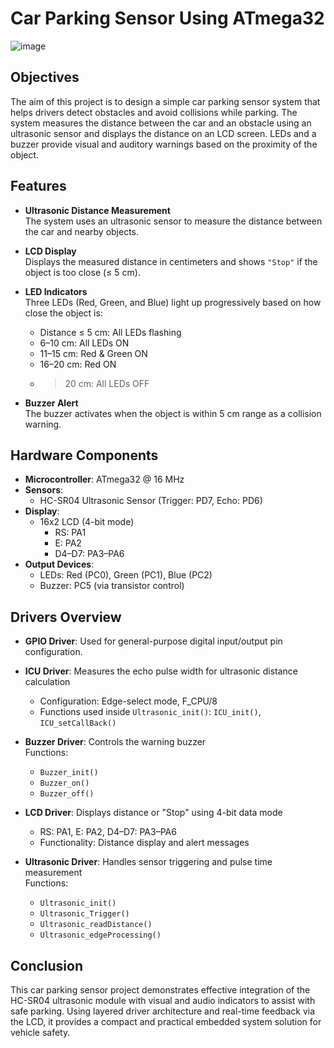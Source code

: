 # Car Parking Sensor Using ATmega32

![image](https://github.com/user-attachments/assets/32775f20-146a-4058-bd6e-8a91fa48ff88)


## Objectives

The aim of this project is to design a simple car parking sensor system that helps drivers detect obstacles and avoid collisions while parking. The system measures the distance between the car and an obstacle using an ultrasonic sensor and displays the distance on an LCD screen. LEDs and a buzzer provide visual and auditory warnings based on the proximity of the object.

## Features

- **Ultrasonic Distance Measurement**  
  The system uses an ultrasonic sensor to measure the distance between the car and nearby objects.

- **LCD Display**  
  Displays the measured distance in centimeters and shows `"Stop"` if the object is too close (≤ 5 cm).

- **LED Indicators**  
  Three LEDs (Red, Green, and Blue) light up progressively based on how close the object is:
  - Distance ≤ 5 cm: All LEDs flashing
  - 6–10 cm: All LEDs ON
  - 11–15 cm: Red & Green ON
  - 16–20 cm: Red ON
  - > 20 cm: All LEDs OFF

- **Buzzer Alert**  
  The buzzer activates when the object is within 5 cm range as a collision warning.

## Hardware Components

- **Microcontroller**: ATmega32 @ 16 MHz
- **Sensors**:
  - HC-SR04 Ultrasonic Sensor (Trigger: PD7, Echo: PD6)
- **Display**:
  - 16x2 LCD (4-bit mode)
    - RS: PA1
    - E: PA2
    - D4–D7: PA3–PA6
- **Output Devices**:
  - LEDs: Red (PC0), Green (PC1), Blue (PC2)
  - Buzzer: PC5 (via transistor control)

## Drivers Overview

- **GPIO Driver**: Used for general-purpose digital input/output pin configuration.

- **ICU Driver**: Measures the echo pulse width for ultrasonic distance calculation  
  - Configuration: Edge-select mode, F_CPU/8  
  - Functions used inside `Ultrasonic_init()`: `ICU_init()`, `ICU_setCallBack()`

- **Buzzer Driver**: Controls the warning buzzer  
  Functions:
  - `Buzzer_init()`
  - `Buzzer_on()`
  - `Buzzer_off()`

- **LCD Driver**: Displays distance or "Stop" using 4-bit data mode  
  - RS: PA1, E: PA2, D4–D7: PA3–PA6  
  - Functionality: Distance display and alert messages

- **Ultrasonic Driver**: Handles sensor triggering and pulse time measurement  
  Functions:
  - `Ultrasonic_init()`
  - `Ultrasonic_Trigger()`
  - `Ultrasonic_readDistance()`
  - `Ultrasonic_edgeProcessing()`

## Conclusion

This car parking sensor project demonstrates effective integration of the HC-SR04 ultrasonic module with visual and audio indicators to assist with safe parking. Using layered driver architecture and real-time feedback via the LCD, it provides a compact and practical embedded system solution for vehicle safety.

